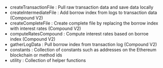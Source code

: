 

* createTransactionFile  :   Pull raw transaction data and save data locally
* createIntermediateFile :   Add borrow index from logs to transaction data (Compound V2) 
* createCompleteFile     :   Create complete file by replacing the borrow index with interest rates (Compound V2) 
* computeRatesCompound   :   Compute interest rates based on borroe index (Compound V2)  
* gatherLogData          :   Pull borrow index from transaction log (Compound V2)  
* constants              :   Collection of constants such as addresses on the Ethereum blockchain or method ids
* utility                :   Collection of helper functions

